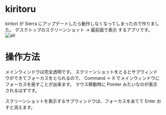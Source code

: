 # kiritoru
kiritori が Sierra にアップデートしたら動作しなくなってしまったので作りました。
デスクトップのスクリーンショット → 最前面で表示 するアプリです。
![alt](https://raw.githubusercontent.com/isann/private_js_capture/master/demo.gif "demo")

# 操作方法
メインウィンドウは完全透明です。
スクリーンショットをとるとサブウィンドウができてフォーカスをとられるので、
Command ＋ X でメインウィンドウにフォーカスを戻すことが出来ます。
マウス移動時に Pointer みたいなのが表示されるはずです。

スクリーンショットを表示するサブウィンドウは、フォーカスをあてて Enter おすと消えます。
